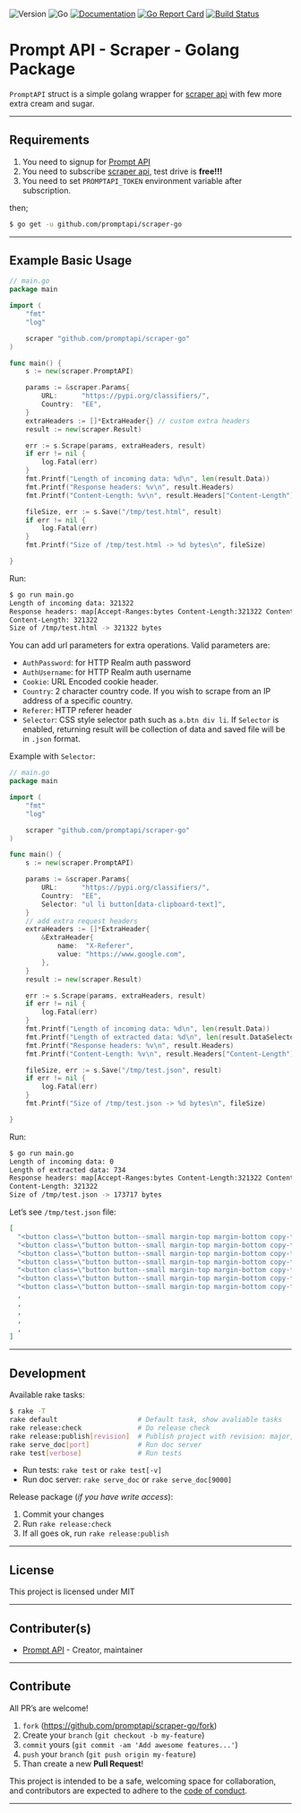 ![Version](https://img.shields.io/badge/version-0.1.4-orange.svg)
![Go](https://img.shields.io/badge/go-1.15.1-black.svg)
[![Documentation](https://godoc.org/github.com/promptapi/scraper-go?status.svg)](https://pkg.go.dev/github.com/promptapi/scraper-go)
[![Go Report Card](https://goreportcard.com/badge/github.com/promptapi/scraper-go)](https://goreportcard.com/report/github.com/promptapi/scraper-go)
[![Build Status](https://travis-ci.org/promptapi/scraper-go.svg?branch=main)](https://travis-ci.org/promptapi/scraper-go)

# Prompt API - Scraper - Golang Package

`PromptAPI` struct is a simple golang wrapper for [scraper api][scraper-api]
with few more extra cream and sugar.

---

## Requirements

1. You need to signup for [Prompt API][promptapi-signup]
1. You need to subscribe [scraper api][scraper-api], test drive is **free!!!**
1. You need to set `PROMPTAPI_TOKEN` environment variable after subscription.

then;

```bash
$ go get -u github.com/promptapi/scraper-go
```

---

## Example Basic Usage

```go
// main.go
package main

import (
	"fmt"
	"log"

	scraper "github.com/promptapi/scraper-go"
)

func main() {
	s := new(scraper.PromptAPI)

	params := &scraper.Params{
		URL:      "https://pypi.org/classifiers/",
		Country:  "EE",
	}
	extraHeaders := []*ExtraHeader{} // custom extra headers
	result := new(scraper.Result)

	err := s.Scrape(params, extraHeaders, result)
	if err != nil {
		log.Fatal(err)
	}
	fmt.Printf("Length of incoming data: %d\n", len(result.Data))
	fmt.Printf("Response headers: %v\n", result.Headers)
	fmt.Printf("Content-Length: %v\n", result.Headers["Content-Length"])

	fileSize, err := s.Save("/tmp/test.html", result)
	if err != nil {
		log.Fatal(err)
	}
	fmt.Printf("Size of /tmp/test.html -> %d bytes\n", fileSize)

}
```

Run:

```bash
$ go run main.go 
Length of incoming data: 321322
Response headers: map[Accept-Ranges:bytes Content-Length:321322 Content-Security-Policy:base-uri 'self'; block-all-mixed-content; connect-src 'self' https://api.github.com/repos/ *.fastly-insights.com sentry.io https://api.pwnedpasswords.com https://2p66nmmycsj3.statuspage.io; default-src 'none'; font-src 'self' fonts.gstatic.com; form-action 'self'; frame-ancestors 'none'; frame-src 'none'; img-src 'self' https://warehouse-camo.ingress.cmh1.psfhosted.org/ www.google-analytics.com *.fastly-insights.com; script-src 'self' www.googletagmanager.com www.google-analytics.com *.fastly-insights.com https://cdn.ravenjs.com; style-src 'self' fonts.googleapis.com; worker-src *.fastly-insights.com Content-Type:text/html; charset=UTF-8 Date:Tue, 08 Sep 2020 19:10:24 GMT ETag:"1ea9p+Hscl37dEKelacPWw" Referrer-Policy:origin-when-cross-origin Strict-Transport-Security:max-age=31536000; includeSubDomains; preload Vary:Accept-Encoding, Cookie, Accept-Encoding X-Cache:MISS, HIT X-Cache-Hits:0, 1 X-Content-Type-Options:nosniff X-Frame-Options:deny X-Permitted-Cross-Domain-Policies:none X-Served-By:cache-bwi5127-BWI, cache-hhn4035-HHN X-Timer:S1599592224.395422,VS0,VE247 X-XSS-Protection:1; mode=block]
Content-Length: 321322
Size of /tmp/test.html -> 321322 bytes
```

You can add url parameters for extra operations. Valid parameters are:

- `AuthPassword`: for HTTP Realm auth password
- `AuthUsername`: for HTTP Realm auth username
- `Cookie`: URL Encoded cookie header.
- `Country`: 2 character country code. If you wish to scrape from an IP address of a specific country.
- `Referer`: HTTP referer header
- `Selector`: CSS style selector path such as `a.btn div li`. If `Selector` is
  enabled, returning result will be collection of data and saved file will be
  in `.json` format.

Example with `Selector`:

```go
// main.go
package main

import (
	"fmt"
	"log"

	scraper "github.com/promptapi/scraper-go"
)

func main() {
	s := new(scraper.PromptAPI)

	params := &scraper.Params{
		URL:      "https://pypi.org/classifiers/",
		Country:  "EE",
		Selector: "ul li button[data-clipboard-text]",
	}
	// add extra request headers
	extraHeaders := []*ExtraHeader{
		&ExtraHeader{
			name:  "X-Referer",
			value: "https://www.google.com",
		},
	}
	result := new(scraper.Result)

	err := s.Scrape(params, extraHeaders, result)
	if err != nil {
		log.Fatal(err)
	}
	fmt.Printf("Length of incoming data: %d\n", len(result.Data))
	fmt.Printf("Length of extracted data: %d\n", len(result.DataSelector))
	fmt.Printf("Response headers: %v\n", result.Headers)
	fmt.Printf("Content-Length: %v\n", result.Headers["Content-Length"])

	fileSize, err := s.Save("/tmp/test.json", result)
	if err != nil {
		log.Fatal(err)
	}
	fmt.Printf("Size of /tmp/test.json -> %d bytes\n", fileSize)

}
```

Run:

```bash
$ go run main.go 
Length of incoming data: 0
Length of extracted data: 734
Response headers: map[Accept-Ranges:bytes Content-Length:321322 Content-Security-Policy:base-uri 'self'; block-all-mixed-content; connect-src 'self' https://api.github.com/repos/ *.fastly-insights.com sentry.io https://api.pwnedpasswords.com https://2p66nmmycsj3.statuspage.io; default-src 'none'; font-src 'self' fonts.gstatic.com; form-action 'self'; frame-ancestors 'none'; frame-src 'none'; img-src 'self' https://warehouse-camo.ingress.cmh1.psfhosted.org/ www.google-analytics.com *.fastly-insights.com; script-src 'self' www.googletagmanager.com www.google-analytics.com *.fastly-insights.com https://cdn.ravenjs.com; style-src 'self' fonts.googleapis.com; worker-src *.fastly-insights.com Content-Type:text/html; charset=UTF-8 Date:Tue, 08 Sep 2020 19:17:22 GMT ETag:"1ea9p+Hscl37dEKelacPWw" Referrer-Policy:origin-when-cross-origin Strict-Transport-Security:max-age=31536000; includeSubDomains; preload Vary:Accept-Encoding, Cookie, Accept-Encoding X-Cache:HIT, HIT X-Cache-Hits:1, 1 X-Content-Type-Options:nosniff X-Frame-Options:deny X-Permitted-Cross-Domain-Policies:none X-Served-By:cache-bwi5137-BWI, cache-bma1621-BMA X-Timer:S1599592641.178639,VS0,VE1512 X-XSS-Protection:1; mode=block]
Content-Length: 321322
Size of /tmp/test.json -> 173717 bytes
```

Let’s see `/tmp/test.json` file:

```json
[
  "<button class=\"button button--small margin-top margin-bottom copy-tooltip copy-tooltip-w\" data-clipboard-text=\"Development Status :: 1 - Planning\" data-tooltip-label=\"Copy to clipboard\" type=\"button\">\n Copy\n</button>\n",
  "<button class=\"button button--small margin-top margin-bottom copy-tooltip copy-tooltip-w\" data-clipboard-text=\"Development Status :: 2 - Pre-Alpha\" data-tooltip-label=\"Copy to clipboard\" type=\"button\">\n Copy\n</button>\n",
  "<button class=\"button button--small margin-top margin-bottom copy-tooltip copy-tooltip-w\" data-clipboard-text=\"Development Status :: 3 - Alpha\" data-tooltip-label=\"Copy to clipboard\" type=\"button\">\n Copy\n</button>\n",
  "<button class=\"button button--small margin-top margin-bottom copy-tooltip copy-tooltip-w\" data-clipboard-text=\"Development Status :: 4 - Beta\" data-tooltip-label=\"Copy to clipboard\" type=\"button\">\n Copy\n</button>\n",
  "<button class=\"button button--small margin-top margin-bottom copy-tooltip copy-tooltip-w\" data-clipboard-text=\"Development Status :: 5 - Production/Stable\" data-tooltip-label=\"Copy to clipboard\" type=\"button\">\n Copy\n</button>\n",
  "<button class=\"button button--small margin-top margin-bottom copy-tooltip copy-tooltip-w\" data-clipboard-text=\"Development Status :: 6 - Mature\" data-tooltip-label=\"Copy to clipboard\" type=\"button\">\n Copy\n</button>\n",
  "<button class=\"button button--small margin-top margin-bottom copy-tooltip copy-tooltip-w\" data-clipboard-text=\"Development Status :: 7 - Inactive\" data-tooltip-label=\"Copy to clipboard\" type=\"button\">\n Copy\n</button>\n",
  ,
  ,
  ,
  ,
  ,
]
```

---

## Development

Available rake tasks:

```bash
$ rake -T
rake default                    # Default task, show avaliable tasks
rake release:check              # Do release check
rake release:publish[revision]  # Publish project with revision: major,minor,patch, default: patch
rake serve_doc[port]            # Run doc server
rake test[verbose]              # Run tests
```

- Run tests: `rake test` or `rake test[-v]`
- Run doc server: `rake serve_doc` or `rake serve_doc[9000]`

Release package (*if you have write access*):

1. Commit your changes
1. Run `rake release:check`
1. If all goes ok, run `rake release:publish`

---

## License

This project is licensed under MIT

---

## Contributer(s)

* [Prompt API](https://github.com/promptapi) - Creator, maintainer

---

## Contribute

All PR’s are welcome!

1. `fork` (https://github.com/promptapi/scraper-go/fork)
1. Create your `branch` (`git checkout -b my-feature`)
1. `commit` yours (`git commit -am 'Add awesome features...'`)
1. `push` your `branch` (`git push origin my-feature`)
1. Than create a new **Pull Request**!

This project is intended to be a safe,
welcoming space for collaboration, and contributors are expected to adhere to
the [code of conduct][coc].

---

[scraper-api]:      https://promptapi.com/marketplace/description/scraper-api
[promptapi-signup]: https://promptapi.com/#signup-form
[coc]:              https://github.com/promptapi/scraper-go/blob/main/CODE_OF_CONDUCT.md
